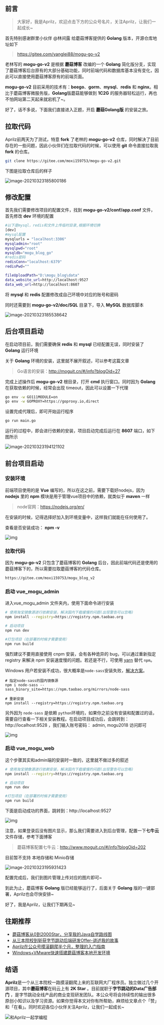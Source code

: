 ## 前言

> 大家好，我是Aprilz，欢迎点击下方的公众号名片，关注Aprilz，让我们一起成长~

首先特别感谢群里小伙伴 @林间露 给蘑菇博客提供的 **Golang** 版本，开源仓库地址如下

>https://gitee.com/yanglei88/mogu-go-v2

老林写的 **mogu-go-v2** 是根据 **蘑菇博客** 改编的一个 **Golang** 简化版分支，实现了蘑菇博客后台原有的大部分基础功能，同时前端代码和数据库基本没有变化，因此可以直接使用蘑菇博客原有的前端页面。

**mogu-go-v2** 目前采用的技术有：**beego**、**gorm**、**mysql**、**redis** 和 **nginx**。相比于蘑菇博客微服务版，**Golang**版蘑菇能够做到 **1C2G** 的服务器轻松运行，再也不怕网站第二天起来就宕机了~。

好了，话不多说，下面我们直接进入正题，开启 **蘑菇Golang版** 的安装之旅。

## 拉取代码

Aprilz前两天为了测试，特意 **fork** 了老林的 **mogu-go-v2** 仓库，同时解决了目前存在的一些问题，因此小伙伴们在拉取代码的时候，可以使用 **git** 命令直接拉取我 **fork** 的仓库。

```bash
git clone https://gitee.com/moxi159753/mogu-go-v2.git
```

下图是拉取仓库后的样子

![image-20210323185800186](https://cdn.losey.top/blog/image-20210323185800186.png)

## 修改配置

首先我们需要修改项目的配置文件，找到 **mogu-go-v2/conf/app.conf** 文件，首先修改 **dev** 环境的配置

```bash
#以下是mysql，redis和文件上传临时目录,根据环境切换
[dev]
#mysql配置
mysqlurls = "localhost:3306"
mysqladmin="root"
mysqlpwd="root"
mysqldb="mogu_blog_go"
#redis密码
redisConn="localhost:6379"
redisPwd=""

fileUploadPath="D:\mogu_blog\data"
data_website_url=http://localhost:9527
data_web_url=http://localhost:8607
```

将 **mysql** 和 **redis** 配置修改成自己环境中对应的账号和密码

同时还需要到 **mogu-go-v2/doc/SQL** 目录下，导入 **MySQL** 数据库脚本

![image-20210323185538642](https://cdn.losey.top/blog/image-20210323185538642.png)

## 后台项目启动

在启动项目前，我们需要确保 **redis** 和 **mysql** 已经配置无误，同时安装了 **Golang** 运行环境

关于 **Golang** 环境的安装，这里就不展开叙述，可以参考这篇文章

> Go语言的安装：http://moguit.cn/#/info?blogOid=27 

完成上述操作后 **mogu-go-v2** 根目录，打开 **cmd** 执行窗口。同时因为 **Golang** 在获取依赖的时候，经常会出现 timeout，因此可以设置一下代理

```bash
go env -w GO111MODULE=on
go env -w GOPROXY=https://goproxy.io,direct
```

设置完成代理后，即可开始运行程序

```bash
go run main.go
```

运行的过程中，即会进行依赖的安装，项目启动完成后运行在 **8607** 端口，如下图所示

![image-20210323194121102](https://cdn.losey.top/blog/image-20210323194121102.png)

## 前台项目启动

### 安装环境

前端项目使用的是 **Vue** 编写的，所以在这之前，需要下载好nodejs，因为 **nodejs** 里的 **npm** 模块是用于管理vue项目中的依赖，就类似于 **maven** 一样

> node官网：https://nodejs.org/en/

在安装的时候，记得选择好加入到环境变量中，这样我们就能在任何使用了。

查看是否安装成功： **npm -v**

![img](https://cdn.losey.top/blog/1562769208770.png)

### 拉取代码

因为 **mogu-go-v2** 只包含了蘑菇博客的 **Golang** 后台，因此前端代码还是使用的蘑菇博客下的，所以需要拉取蘑菇博客的代码仓库。

```bash
https://gitee.com/moxi159753/mogu_blog_v2
```

### 启动 vue_mogu_admin

进入vue_mogu_admin 文件夹内，使用下面命令进行安装

```bash
# 使用淘宝镜像源进行依赖安装，解决国内下载缓慢的问题(出现警告可以忽略)
npm install --registry=https://registry.npm.taobao.org

# 启动项目
npm run dev

#打包项目（在部署的时候才需要使用）
npm run build
```

强烈建议不要用直接使用 cnpm 安装，会有各种诡异的 bug，可以通过重新指定 registry 来解决 npm 安装速度慢的问题。若还是不行，可使用 [yarn](https://github.com/yarnpkg/yarn) 替代 `npm`。

Windows 用户若安装不成功，很大概率是`node-sass`安装失败，[解决方案](https://github.com/PanJiaChen/vue-element-admin/issues/24)。

```
# 指定node-sass的国内镜像源
npm i node-sass --sass_binary_site=https://npm.taobao.org/mirrors/node-sass

# 重新安装
npm install --registry=https://registry.npm.taobao.org
```

另外因为 `node-sass` 是依赖 `python`环境的，如果你之前没有安装和配置过的话，需要自行查看一下相关安装教程。在启动项目成功后，会跳转到：http://localhost:9528 ，我们输入账号密码： admin, mogu2018 访问即可

![img](http://image.moguit.cn/1562769468634.png) 

### 启动 vue_mogu_web

这个步骤其实和admin端的安装时一致的，这里就不做过多的叙述

```bash
# 使用淘宝镜像源进行依赖安装，解决国内下载缓慢的问题(出现警告可以忽略)
npm install --registry=https://registry.npm.taobao.org

# 启动项目
npm run dev

#打包项目（在部署的时候才需要使用）
npm run build
```

下面是启动成功的界面，跳转到：http://localhost:9527

![img](https://cdn.losey.top/blog/1562769602284.png)

注意，如果登录后没有图片显示，那么我们需要进入到后台管理，配置一下**七牛云**文件存储，参考下面博客

> 蘑菇博客配置七牛云：http://www.moguit.cn/#/info?blogOid=202

目前暂不支持 本地存储和 Minio存储

![image-20210323195931423](https://cdn.losey.top/blog/image-20210323195931423.png)

配置完成后，我们到图片管理上传对应的图片即可~

到此为止，蘑菇博客 **Golang** 版已经能够运行了，后面关于 **Golang** 版的一键部署，Aprilz也会尽快安排~

好了，我是Aprilz，让我们下期再见~

## 往期推荐

- [蘑菇博客从0到2000Star，分享我的Java自学路线图](https://mp.weixin.qq.com/s/3u6OOYkpj4_ecMzfMqKJRw)
- [从三本院校到斩获字节跳动后端研发Offer-讲述我的故事](https://mp.weixin.qq.com/s/c4rR_aWpmNNFGn-mZBLWYg)
- [Aprilz在公众号摸滚翻爬半个月，整理的入门指南](https://mp.weixin.qq.com/s/Jj1i-mD9Tw0vUEFXi5y54g)
- [Windows+VMware快速搭建蘑菇博客本地开发环境](http://mp.weixin.qq.com/s?__biz=MzkyMzE5NTYzMA==&mid=100001477&idx=1&sn=a8d8e1dd302ad9e434c3151996a39559&chksm=41e98744769e0e5281d064e6eb4863719b7917fa2f0ebf4b5a049eab2bd5498598023347651c#rd)

## 结语

**Aprilz**是一个从三本院校一路摸滚翻爬上来的互联网大厂程序员。独立做过几个开源项目，其中**蘑菇博客**在码云上有 **2K Star** 。目前就职于**字节跳动的Data广告部门**
，是字节跳动全线产品的商业变现研发团队。本公众号将会持续性的输出很多原创小知识以及学习资源。如果你觉得本文对你有所帮助，麻烦给文章点个「赞」和「在看」。同时欢迎各位小伙伴关注Aprilz，让我们一起成长~

![和Aprilz一起学编程](https://cdn.losey.top/blog/image-20210122092846701.png)
